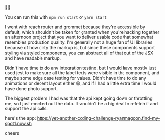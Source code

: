 👋🏻

You can run this with `npm run start` or `yarn start`

I went with reach router and grommet because they're accessible by default, which shouldn't be taken for granted when you're hacking together an afternoon project that you want to deliver usable code that somewhat resembles production quality. I'm generally not a huge fan of UI libraries because of how dirty the markup is, but since these components support styling via styled components, you can abstract all of that out of the JSX and have readable markup.

Didn't have time to do any integration testing, but I would have mostly just used jest to make sure all the label texts were visible in the component, and maybe some edge case testing for values. Didn't have time to do any animations or decent layout either 😃, and if I had a little extra time I would have done photo support.

The biggest problem I had was that the api kept going down or throttling me, so I just mocked out the data. It wouldn't be a big deal to refetch it and support the api calls.

here's the app: https://yet-another-coding-challenge-ryanmagoon.find-my-spot1.now.sh

cheers
